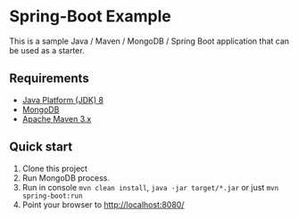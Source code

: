 Spring-Boot Example
=========================

This is a sample Java / Maven / MongoDB / Spring Boot application that can be used as a starter.

Requirements
------------
* [Java Platform (JDK) 8](http://www.oracle.com/technetwork/java/javase/downloads/index.html)
* [MongoDB](https://www.mongodb.com/download-center?jmp=nav#community)
* [Apache Maven 3.x](http://maven.apache.org/)

Quick start
-----------
1. Clone this project
2. Run MongoDB process.
3. Run in console `mvn clean install`, `java -jar target/*.jar` or just `mvn spring-boot:run`
4. Point your browser to [http://localhost:8080/](http://localhost:8080/)